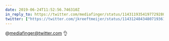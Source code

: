 ```yaml
---
date: 2019-06-24T11:52:56.746310Z
in_reply_to: https://twitter.com/mediafinger/status/1143119354197729280
twitter: ["https://twitter.com/jkreeftmeijer/status/1143124843480719361"]
---
```

@mediafinger@twitter.com 👌
